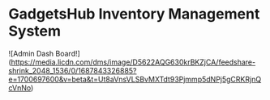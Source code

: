 # GadgetsHub Inventory Management System
![Admin Dash Board!] (https://media.licdn.com/dms/image/D5622AQG630krBKZjCA/feedshare-shrink_2048_1536/0/1687843326885?e=1700697600&v=beta&t=Ut8aVnsVLSBvMXTdt93Pjmmp5dNPj5gCRKRjnQcVnNo)
